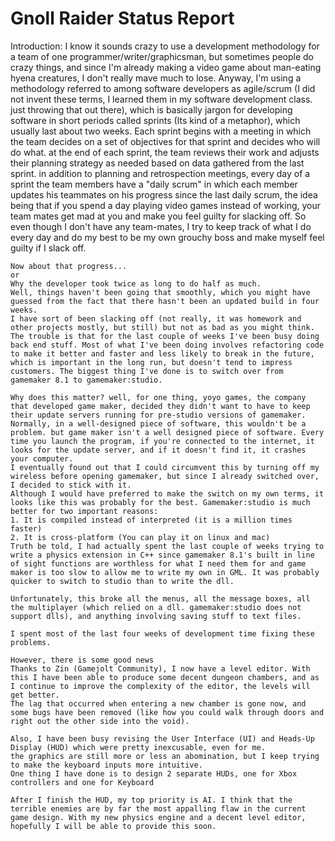 # Gnoll Raider Status Report

Introduction:
	I know it sounds crazy to use a development methodology for a team of one programmer/writer/graphicsman, but sometimes people do crazy things, and since I'm already making a video game about man-eating hyena creatures, I don't really mave much to lose. Anyway, I'm using a methodology referred to among software developers as agile/scrum (I did not invent these terms, I learned them in my software development class. just throwing that out there), which is basically jargon for developing software in short periods called sprints (Its kind of a metaphor), which usually last about two weeks. Each sprint begins with a meeting in which the team decides on a set of objectives for that sprint and decides who will do what. at the end of each sprint, the team reviews their work and adjusts their planning strategy as needed based on data gathered from the last sprint. in addition to planning and retrospection meetings, every day of a sprint the team members have a "daily scrum" in which each member updates his teammates on his progress since the last daily scrum, the idea being that if you spend a day playing video games instead of working, your team mates get mad at you and make you feel guilty for slacking off. So even though I don't have any team-mates, I try to keep track of what I do every day and do my best to be my own grouchy boss and make myself feel guilty if I slack off. 
	

	Now about that progress...
	or
	Why the developer took twice as long to do half as much.
	Well, things haven't been going that smoothly, which you might have guessed from the fact that there hasn't been an updated build in four weeks.
	I have sort of been slacking off (not really, it was homework and other projects mostly, but still) but not as bad as you might think. The trouble is that for the last couple of weeks I've been busy doing back end stuff. Most of what I've been doing involves refactoring code to make it better and faster and less likely to break in the future, which is important in the long run, but doesn't tend to impress customers. The biggest thing I've done is to switch over from gamemaker 8.1 to gamemaker:studio.
	
	Why does this matter? well, for one thing, yoyo games, the company that developed game maker, decided they didn't want to have to keep their update servers running for pre-studio versions of gamemaker. Normally, in a well-designed piece of software, this wouldn't be a problem. but game maker isn't a well designed piece of software. Every time you launch the program, if you're connected to the internet, it looks for the update server, and if it doesn't find it, it crashes your computer. 
	I eventually found out that I could circumvent this by turning off my wireless before opening gamemaker, but since I already switched over, I decided to stick with it.
	Although I would have preferred to make the switch on my own terms, it looks like this was probably for the best. Gamemaker:studio is much better for two important reasons:
	1. It is compiled instead of interpreted (it is a million times faster)
	2. It is cross-platform (You can play it on linux and mac)
	Truth be told, I had actually spent the last couple of weeks trying to write a physics extension in C++ since gamemaker 8.1's built in line of sight functions are worthless for what I need them for and game maker is too slow to allow me to write my own in GML. It was probably quicker to switch to studio than to write the dll.
	
	Unfortunately, this broke all the menus, all the message boxes, all the multiplayer (which relied on a dll. gamemaker:studio does not support dlls), and anything involving saving stuff to text files.
	
	I spent most of the last four weeks of development time fixing these problems.
	
	However, there is some good news
	Thanks to Zin (Gamejolt Community), I now have a level editor. With this I have been able to produce some decent dungeon chambers, and as I continue to improve the complexity of the editor, the levels will get better. 
	The lag that occurred when entering a new chamber is gone now, and some bugs have been removed (like how you could walk through doors and right out the other side into the void).
	
	Also, I have been busy revising the User Interface (UI) and Heads-Up Display (HUD) which were pretty inexcusable, even for me.
	the graphics are still more or less an abomination, but I keep trying to make the keyboard inputs more intuitive.
	One thing I have done is to design 2 separate HUDs, one for Xbox controllers and one for Keyboard
	
	After I finish the HUD, my top priority is AI. I think that the terrible enemies are by far the most appalling flaw in the current game design. With my new physics engine and a decent level editor, hopefully I will be able to provide this soon.
